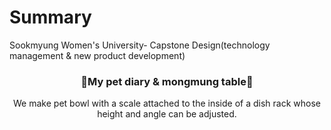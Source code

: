 # Summary
Sookmyung Women's University- Capstone Design(technology management & new product development)

<h3 align="center">🐶My pet diary & mongmung table🐶</h3>
<p align="center">
We make pet bowl with a scale attached to the inside of a dish rack whose height and angle can be adjusted. 

 
